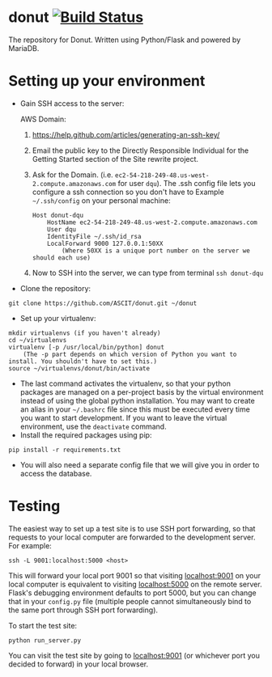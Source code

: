 # donut [![Build Status][travis-image]][travis-url]
The repository for Donut. Written using Python/Flask and powered by MariaDB.

# Setting up your environment
- Gain SSH access to the server:

   AWS Domain:

   1. https://help.github.com/articles/generating-an-ssh-key/

   2. Email the public key to the Directly Responsible Individual for the Getting Started section of the Site rewrite project.

   3. Ask for the Domain. (i.e. `ec2-54-218-249-48.us-west-2.compute.amazonaws.com` for user `dqu`). The .ssh config file lets you configure a ssh connection so you don't have to 
   Example `~/.ssh/config` on your personal machine: 
      ```
      Host donut-dqu
          HostName ec2-54-218-249-48.us-west-2.compute.amazonaws.com
          User dqu
          IdentityFile ~/.ssh/id_rsa
          LocalForward 9000 127.0.0.1:50XX
              (Where 50XX is a unique port number on the server we should each use)
      ```
   4. Now to SSH into the server, we can type from terminal `ssh donut-dqu`

- Clone the repository:
```
git clone https://github.com/ASCIT/donut.git ~/donut
```
- Set up your virtualenv:
```
mkdir virtualenvs (if you haven't already)
cd ~/virtualenvs
virtualenv [-p /usr/local/bin/python] donut 
    (The -p part depends on which version of Python you want to install. You shouldn't have to set this.)
source ~/virtualenvs/donut/bin/activate
```
- The last command activates the virtualenv, so that your python packages are managed on a per-project basis by the virtual environment instead of using the global python installation. You may want to create an alias in your `~/.bashrc` file since this must be executed every time you want to start development. If you want to leave the virtual environment, use the `deactivate` command.
- Install the required packages using pip:
```
pip install -r requirements.txt
```
- You will also need a separate config file that we will give you in order to access the database.

# Testing
The easiest way to set up a test site is to use SSH port forwarding, so that requests to your local computer are forwarded to the development server. For example:
```
ssh -L 9001:localhost:5000 <host>
```
This will forward your local port 9001 so that visiting [localhost:9001](http://localhost:9001) on your local computer is equivalent to visiting [localhost:5000](http://localhost:5000) on the remote server. Flask's debugging environment defaults to port 5000, but you can change that in your `config.py` file (multiple people cannot simultaneously bind to the same port through SSH port forwarding).

To start the test site:
```
python run_server.py
```
You can visit the test site by going to [localhost:9001](http://localhost:9001) (or whichever port you decided to forward) in your local browser.

[travis-url]: https://travis-ci.org/ASCIT/donut
[travis-image]: https://travis-ci.org/ASCIT/donut.svg?branch=master
